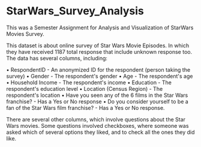 # StarWars_Survey_Analysis
This was a Semester Assignment for Analysis and Visualization of StarWars Movies Survey.

This dataset is about online survey of Star Wars Movie Episodes. In which they have received 1187 total response that include unknown response too.
The data has several columns, including:

•	RespondentID - An anonymized ID for the respondent (person taking the survey)
•	Gender - The respondent's gender
•	Age - The respondent's age
•	Household Income - The respondent's income
•	Education - The respondent's education level
•	Location (Census Region) - The respondent's location
•	Have you seen any of the 6 films in the Star Wars franchise? - Has a Yes or No response
•	Do you consider yourself to be a fan of the Star Wars film franchise? - Has a Yes or No response.

There are several other columns, which involve questions about the Star Wars movies. Some questions involved checkboxes, where someone was asked which of several options they liked, and to check all the ones they did like. 
